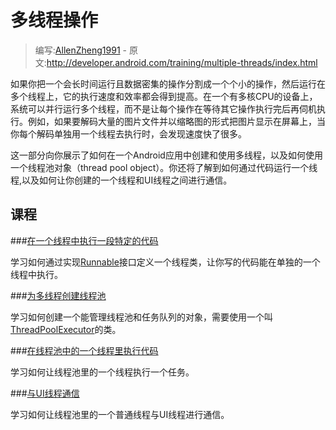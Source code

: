 # 多线程操作

> 编写:[AllenZheng1991](https://github.com/AllenZheng1991) - 原文:<http://developer.android.com/training/multiple-threads/index.html>

如果你把一个会长时间运行且数据密集的操作分割成一个个小的操作，然后运行在多个线程上，它的执行速度和效率都会得到提高。在一个有多核CPU的设备上，系统可以并行运行多个线程，而不是让每个操作在等待其它操作执行完后再伺机执行。例如，如果要解码大量的图片文件并以缩略图的形式把图片显示在屏幕上，当你每个解码单独用一个线程去执行时，会发现速度快了很多。

这一部分向你展示了如何在一个Android应用中创建和使用多线程，以及如何使用一个线程池对象（thread pool object）。你还将了解到如何通过代码运行一个线程,以及如何让你创建的一个线程和UI线程之间进行通信。

## 课程

###[在一个线程中执行一段特定的代码](define-runnable.html)

学习如何通过实现[Runnable](http://developer.android.com/reference/java/lang/Runnable.html)接口定义一个线程类，让你写的代码能在单独的一个线程中执行。

###[为多线程创建线程池](create-threadpool.html)

学习如何创建一个能管理线程池和任务队列的对象，需要使用一个叫[ThreadPoolExecutor](http://developer.android.com/reference/java/util/concurrent/ThreadPoolExecutor.html)的类。

###[在线程池中的一个线程里执行代码](run-code.html)

学习如何让线程池里的一个线程执行一个任务。

###[与UI线程通信](communicate-ui.html)

学习如何让线程池里的一个普通线程与UI线程进行通信。
